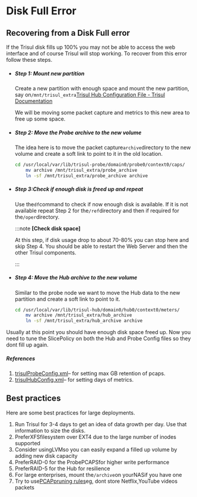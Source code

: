 # Disk Full Error 

## Recovering from a Disk Full error

If the Trisul disk fills up 100% you may not be able to access the web interface and of course Trisul will stop working. To recover from this error follow these steps.

- ##### Step 1: Mount new partition
  
  Create a new partition with enough space and mount the new partition, say on`/mnt/trisul_extra`[Trisul Hub Configuration File - Trisul Documentation](/docs/ref/trisulhubconfig)
  
  We will be moving some packet capture and metrics to this new area to free up some space.

- ##### Step 2: Move the Probe archive to the new volume
  
  The idea here is to move the packet capture`archive`directory to the new volume and create a soft link to point to it in the old location.
  
  ```bash
  cd /usr/local/var/lib/trisul-probe/domain0/probe0/context0/caps/
      mv archive /mnt/trisul_extra/probe_archive
      ln -sf /mnt/trisul_extra/probe_archive archive
  ```

- ##### Step 3:Check if enough disk is freed up and repeat
  
  Use the`df`command to check if now enough disk is available. If it is not available repeat Step 2 for the`/ref`directory and then if required for the`/oper`directory.
  
  :::note **[Check disk space]**
  
  At this step, if disk usage drop to about 70-80% you can stop here and skip Step 4. You should be able to restart the Web Server and then the other Trisul components.
  
  :::

- ##### Step 4: Move the Hub archive to the new volume
  
  Similar to the probe node we want to move the Hub data to the new partition and create a soft link to point to it.
  
  ```bash
  cd /usr/local/var/lib/trisul-hub/domain0/hub0/context0/meters/
      mv archive /mnt/trisul_extra/hub_archive
      ln -sf /mnt/trisul_extra/hub_archive archive
  ```

Usually at this point you should have enough disk space freed up. Now you need to tune the SlicePolicy on both the Hub and Probe Config files so they dont fill up again.

##### References

1. [trisulProbeConfig.xml](/docs/ref/trisulconfig)– for setting max GB retention of pcaps.
2. [trisulHubConfig.xml](/docs/ref/trsulhubconfig)– for setting days of metrics.

## Best practices

Here are some best practices for large deployments.

1. Run Trisul for 3-4 days to get an idea of data growth per day. Use that information to size the disks.
2. PreferXFSfilesystem over EXT4 due to the large number of inodes supported
3. Consider usingLVMso you can easily expand a filled up volume by adding new disk capacity
4. PreferRAID-0 for the ProbePCAPSfor higher write performance
5. PreferRAID-5 for the Hub for resilience
6. For large enterprises, mount the`/archive`on yourNASif you have one
7. Try to use[PCAPpruning rules](/docs/ug/caps/packetstorage)eg, dont store Netflix,YouTube videos packets
